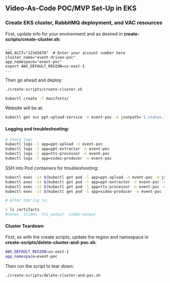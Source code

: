 ## Video-As-Code POC/MVP Set-Up in EKS

### Create EKS cluster, RabbitMQ deployment, and VAC resources

First, update info for your environment and as desired in **create-scripts/create-cluster.sh**:

```
...
AWS_ACCT="12345678"  # Enter your account number here
cluster_name="event-driven-poc"
app_namespace="event-poc"
export AWS_DEFAULT_REGION=us-east-1
...
```

Then go ahead and deploy:

```bash
./create-scripts/create-cluster.sh

kubectl create -f manifests/
```

Website will be at:
```bash
kubectl get svc ppt-upload-service -n event-poc -o jsonpath='{.status.loadBalancer.ingress[0].hostname}'
```

#### Logging and troubleshooting:

```bash
# Check logs
kubectl logs -l app=ppt-upload -n event-poc
kubectl logs -l app=ppt-extractor -n event-poc
kubectl logs -l app=tts-processor -n event-poc
kubectl logs -l app=video-producer -n event-poc
```

SSH into Pod containers for troubleshooting:
```bash
kubectl exec -it $(kubectl get pod -l app=ppt-upload -n event-poc -o jsonpath="{.items[0].metadata.name}") -n event-poc -- sh
kubectl exec -it $(kubectl get pod -l app=ppt-extractor -n event-poc -o jsonpath="{.items[0].metadata.name}") -n event-poc -- sh
kubectl exec -it $(kubectl get pod -l app=tts-processor -n event-poc -o jsonpath="{.items[0].metadata.name}") -n event-poc -- sh
kubectl exec -it $(kubectl get pod -l app=video-producer -n event-poc -o jsonpath="{.items[0].metadata.name}") -n event-poc -- sh

# After SSH'ing in:

> ls /artifacts
#notes  slides  tts_output  video-output

```

#### Cluster Teardown

First, as with the create scripts, update the region and namespace in **create-scripts/delete-cluster-and-poc.sh**:

```bash
AWS_DEFAULT_REGION=us-east-1
app_namespace=event-poc
```

Then run the script to tear down:

```bash
./create-scripts/delete-cluster-and-poc.sh
```

